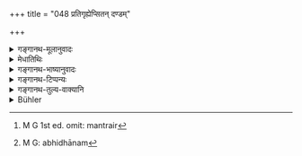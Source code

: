 +++
title = "048 प्रतिगृह्येप्सितन् दण्डम्"

+++

<details><summary>गङ्गानथ-मूलानुवादः</summary>

Taking up the staff of his liking, having worshipped the sun and walked round the fire to his right, he should beg for alms according to the prescribed rule.—(48)
</details>

<details><summary>मेधातिथिः</summary>

प्रावृतेषु चर्मसु मेखलाबन्धनं कर्तव्यम् । आबध्य मेखलाम् उपनयनं कर्तव्यम् । कृते चोपवीते दण्डग्रहणम् । दण्डं गृहीत्वा **भास्कर** आदित्य उपस्थेयः । अभिमुखं स्थित्वादित्यदैवतैर् मन्त्रैर्[^१८९] उपस्थानम्[^१९०] आदित्यस्य कर्तव्यम् । गृह्यान् मन्त्रावगमः । अन्या चेतिकर्तव्यता तत एव । यत् सर्वसाधारणं तद् इहोच्यते ।


[^१९०]:
     M G: abhidhānam


[^१८९]:
     M G 1st ed. omit: mantrair

- **प्रदक्षिणं परीत्य** सर्वतो गत्व्**आग्निम्** । **चरेत्** कुर्यात् । **भैक्षम् । **भिक्षाणाम् समूहो भैक्षम् । तच् **चरेद्** याचेत । **यथाविधी**ति वक्ष्यमाणविध्यनुवादः । भिक्षाशब्देन स्वल्पपरिमाणं भक्ताद्य् उच्यते ॥ २.४८ ॥
</details>

<details><summary>गङ्गानथ-भाष्यानुवादः</summary>

After the skins have been put on, the tying of the girdle should be done; and after having tied the girdle, the Initiation should be performed; the staff is taken up after the ‘sacred thread’ ceremony has been performed. After the staff has been taken up, the Sun should be worshipped; *i.e*., one should stand facing the sun and worship Him with those Mantras of which the sun is the presiding deity; what are the particular Mantras to be employed can be ascertained from the
*Gṛhyasūtras*; as also the other details of procedure.

The present verse describes only what is common to all persons.

‘*Having walked round the* *fire* *to his right*,’—having passed all round it.

‘*Gharet*’—(lit.) should accomplish;—‘*alms*’ is a collective term, stauding for collection of fool;—this he ‘*should beg*.’

‘*According to prescribed rule*’—refers to the rules going to be laid down below. The term ‘*bhikṣū*’ (food) stands for small quantities of cooked rice, etc.—(18)
</details>

<details><summary>गङ्गानथ-टिप्पन्यः</summary>

This verse is quoted in *Parāśaramādhava* (Ācāra, p. 451), where it is
explained that the Sun is to be worshiped as the sum total of the
connotation of the *Gāyatrī-mantra*;—and that one is to realise that he
is one with that deity. According to this authority the
‘*parītyāgnim*’means, not that the boy is to ‘walk round the fire’ (as
explained by Kullūka and Medhātithi), but that he should *tend the
fire*; and it proceeds to point out that the ‘tending of the fire’ is to
be done according to what has been laid down by Manu himself under 2.
186.

It is difficult to see how this writer would construe the adverb
‘*pradakṣiṇam*.’

This verse is quoted in *Smṛtitattva* (p. 935) in support of the view
that the particle ‘*atha*’ in the *Gṛhya-sūtra*: ‘*aiha
bhaikṣyañcarati*’ stands for the Upasthāna of the Sun and ‘*pradakṣiṇa*’
of the Fire;—in *Madanapārijāta* (p. 32); the latter explaining
‘*īpsitam*’ by ‘as prescribed for each individual, and not any other’,
adds that the Sun is to be worshipped with mantras sacred to that deity.
It accepts Medhātithi’s explanation of the phrase ‘*parityāgnim*’; and
points out that the three acts mentioned here all form part of the
procedure of ‘begging.’

It is quoted also in *Vīramitrodaya* (Saṃskāra, p. 481), according to
which also, ‘*īpsitam*’ means ‘what is prescribed for each particular
caste’;—and the phrase ‘*bhāskaram upasthāya*’ (though it quotes the
latter term as ‘*abhi-vādya*’) as ‘facing the sun’ (which is the
explanation, it adds, suggested by *Kalpataru*);—and ‘*Yathāvidhi*’ as
‘according to the rule laid down in the next verse.’ It adds that all
the three acts are subsidiary to the act of *begging*.

It is quoted in *Aparārka* (p. 60);—in *Saṃskāramayūkha* (p. 60);—in
*Smṛticandrikā* (Saṃskāra, p. 108), which explains ‘*Yathāvidhi*’ as
‘according to the ordinances—and in *Vīramitrodaya* (Vyāvahāra, p. 124
a).
</details>

<details><summary>गङ्गानथ-तुल्य-वाक्यानि</summary>

*Gautama-Dharmasūtra*, 2.12.—‘Fire-kindling and alms-begging.’

*Āpastamba-Dharmasūtra*, 1.3.25.—‘Morning and evening, he should beg
alms, from proper persons.’

*Āśvalāyana-Gṛhyasūtra*, 22.5.—‘He should beg alms, morning and
evening.’

*Pāraskara-Gṛhyasūtra*, 2.6.1.—‘Alms-begging.’

*Gobhila-Gṛhyasūtra*, 2.10.42.—‘After this he goes about begging alms.’
</details>

<details><summary>Bühler</summary>

048	Having taken a staff according to his choice, having worshipped the sun and walked round the fire, turning his right hand towards it, (the student) should beg alms according to the prescribed rule.
</details>
